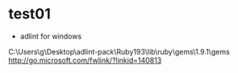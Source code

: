 # test01

- adlint for windows

C:\Users\g\Desktop\adlint-pack\Ruby193\lib\ruby\gems\1.9.1\gems
http://go.microsoft.com/fwlink/?linkid=140813